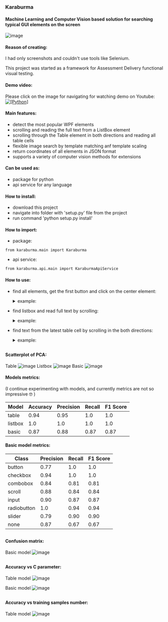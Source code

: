 ### Karaburma
#### Machine Learning and Computer Vision based solution for searching typical GUI elements on the screen    


![image](https://github.com/coastal-lines/Lena/assets/70205794/44016028-823f-4b6e-b85f-0060d753a11e)


#### Reason of creating:
I had only screenshots and couldn't use tools like Selenium.

This project was started as a framework for Assessment Delivery functional visual testing.

#### Demo video:
Please click on the image for navigating for watching demo on Youtube:
[![[Python]](https://github.com/coastal-lines/Karaburma/blob/master/karaburma/doc/images/cover__.jpg?raw=true)](https://www.youtube.com/watch?v=cNreyesPVEQ)



#### Main features:
- detect the most popular WPF elements
- scrolling and reading the full text from a ListBox element
- scrolling through the Table element in both directions and reading all table cells
- flexible image search by template matching anf template scaling 
- return coordinates of all elements in JSON format
- supports a variety of computer vision methods for extensions

#### Can be used as:
- package for python
- api service for any language

#### How to install:
- download this project
- navigate into folder with 'setup.py' file from the project
- run command 'python setup.py install'

#### How to import:
- package: 
```
from karaburma.main import Karaburma
```
- api service:
```
from karaburma.api.main import KaraburmaApiService
```

#### How to use:
- find all elements, get the first button and click on the center element:
  <details>
  
  <summary>example: </summary>
  
  ```
  karaburma = Karaburma(config_path="config.json", source_mode="screenshot", detection_mode="default", logging=False)
  
  json_elements = karaburma.find_all_elements()
  
  button1 = [element for element in json_elements.get('elements', []) if element.get('label') == 'button'][0]
  
  pyautogui.click(x=button1['center'][0], y=button1['center'][1])
  ```
  
  </details>

- find listbox and read full text by scrolling:
  <details>
  
  <summary>example: </summary>
  
  ```
  karaburma = Karaburma(config_path="config.json", source_mode="screenshot", detection_mode="default", logging=False)
  
  json_elements = karaburma.find_listbox_and_expand_and_get_text()

  listbox = [element for element in json_elements.get('elements', []) if element.get('label') == 'listbox'][0]

  listbox_full_text = listbox['text']
  ```

  ![Screenshot_1_1](https://github.com/coastal-lines/Lena/assets/70205794/9a11e143-50cd-4054-be20-cd89c0acce97)

  text output:
  > Item 1, Item 2, Item 3, item 4, item 5, item 6, item 7, item 8, item 9, item 10, Item 11, item 12, item 13, Item 14, Item 15

  </details>

- find text from the latest table cell by scrolling in the both directions:
  <details>
  
  <summary>example: </summary>
  
  ```
  karaburma = Karaburma(config_path="config.json", source_mode="screenshot", detection_mode="default", logging=False)

  json_elements = karaburma.find_table_and_expand_and_read_text()

  full_expanded_table = [element for element in json.get('elements', []) if element.get('label') == 'table'][0]

  text = table['cells'][-1]['text']
  ```

  text output:

  ![Screenshot_6](https://github.com/coastal-lines/Lena/assets/70205794/8d7b7cb6-70a5-47b2-9a1e-29c174bf8faa)

  </details>


## 
####  
#### Scatterplot of PCA:
Table
![image](https://github.com/coastal-lines/Karaburma/blob/master/karaburma/doc/images/Figure_5_PCA_tables_3.png?raw=true)
Listbox
![image](https://github.com/coastal-lines/Karaburma/blob/master/karaburma/doc/images/Figure_6_PCA_listboxes_2.png?raw=true)
Basic
![image](https://github.com/coastal-lines/Karaburma/blob/master/karaburma/doc/images/Figure_4_PCA_debug_basic_data_visualization_2.png?raw=true)

#### Models metrics:
(I continue experimenting with models, and currently metrics are not so impressive :nerd_face: )

| Model   | Accuracy | Precision | Recall | F1 Score |
|---------|----------|-----------|--------|----------|
| table   | 0.94     | 0.95      | 1.0    | 1.0      | 
| listbox | 1.0      | 1.0       | 1.0    | 1.0      | 
| basic   | 0.87     | 0.88      | 0.87   | 0.87     | 

#### Basic model metrics:
| Class       |   Precision | Recall | F1 Score |
|-------------|-------------|--------|----------|
| button      |        0.77 | 1.0    | 1.0      |
| checkbox    |        0.94 | 1.0    | 1.0      | 
| combobox    |        0.84 | 0.81   | 0.81     | 
| scroll      |       0.88  | 0.84   | 0.84     | 
| input       |       0.90  | 0.87   | 0.87     | 
| radiobutton |        1.0  | 0.94   | 0.94     | 
| slider      |       0.79  | 0.90   | 0.90     | 
| none        |       0.87  | 0.67   | 0.67     |

## 
####  
#### Confusion matrix:
Basic model
![image](https://github.com/coastal-lines/Karaburma/blob/master/karaburma/doc/images/Figure_1_ConfusionMatrixDisplay.png?raw=true)

## 
####  
#### Accuracy vs C parameter:
Table model
![image](https://github.com/coastal-lines/Karaburma/blob/master/karaburma/doc/images/Figure_10_table_accuracy_vs_C.png?raw=true)

Basic model
![image](https://github.com/coastal-lines/Karaburma/blob/master/karaburma/doc/images/Figure_1_basic_accuracy_vc_C_1.png?raw=true)

## 
####  
#### Accuracy vs training samples number:
Table model
![image](https://github.com/coastal-lines/Karaburma/blob/master/karaburma/doc/images/Figure_7_table_learning_curve.png?raw=true)


